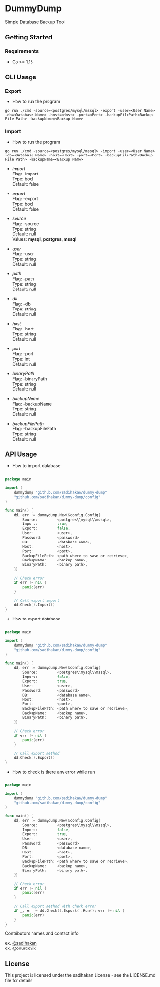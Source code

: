 # DummyDump

Simple Database Backup Tool

## Getting Started

### Requirements

* Go >= 1.15

## CLI Usage

### Export

* How to run the program

```
go run ./cmd -source=<postgres/mysql/mssql> -export -user=<User Name> -db=<Database Name> -host=<Host> -port=<Port> -backupFilePath<Backup File Path> -backupName=<Backup Name> 
```
### Import

* How to run the program

```
go run ./cmd -source=<postgres/mysql/mssql> -import -user=<User Name> -db=<Database Name> -host=<Host> -port=<Port> -backupFilePath<Backup File Path> -backupName=<Backup Name> 
```

- *import*  
Flag: -import  
Type: bool  
Default: false  

- *export*  
Flag: -export  
Type: bool  
Default: false 

- *source*  
Flag: -source  
Type: string  
Default: null  
Values: **mysql**, **postgres**, **mssql** 

- *user*  
Flag: -user  
Type: string  
Default: null 

- *path*  
Flag: -path  
Type: string  
Default: null 

- *db*  
Flag: -db  
Type: string  
Default: null

- *host*  
  Flag: -host  
  Type: string  
  Default: null

- *port*  
  Flag: -port  
  Type: int  
  Default: null

- *binaryPath*  
Flag: -binaryPath  
Type: string  
Default: null  

- *backupName*  
  Flag: -backupName  
  Type: string  
  Default: null

- *backupFilePath*  
  Flag: -backupFilePath  
  Type: string  
  Default: null

## API Usage
* How to import database

```go

package main

import (
	dummydump "github.com/sadihakan/dummy-dump"
	"github.com/sadihakan/dummy-dump/config"
)

func main() {
	dd, err := dummydump.New(&config.Config{
		Source:         <postgres\\mysql\\mssql>,
		Import:         true,
		Export:         false,
		User:           <user>,
		Password:       <password>,
		DB:             <database name>,
		Host:           <host>,
		Port:           <port>,
		BackupFilePath: <path where to save or retrieve>,
		BackupName:     <backup name>,
		BinaryPath:     <binary path>,
	})

	// Check error
	if err != nil {
		panic(err)
	}

	// Call export import
	dd.Check().Import()
}
```
* How to export database
```go

package main

import (
	dummydump "github.com/sadihakan/dummy-dump"
	"github.com/sadihakan/dummy-dump/config"
)

func main() {
	dd, err := dummydump.New(&config.Config{
		Source:         <postgres\\mysql\\mssql>,
		Import:         false,
		Export:         true,
		User:           <user>,
		Password:       <password>,
		DB:             <database name>,
		Host:           <host>,
		Port:           <port>,
		BackupFilePath: <path where to save or retrieve>,
		BackupName:     <backup name>,
		BinaryPath:     <binary path>,
	})

	// Check error
	if err != nil {
		panic(err)
	}

	// Call export method
	dd.Check().Export()
}
```

* How to check is there any error while run
```go

package main

import (
	dummydump "github.com/sadihakan/dummy-dump"
	"github.com/sadihakan/dummy-dump/config"
)

func main() {
	dd, err := dummydump.New(&config.Config{
		Source:         <postgres\\mysql\\mssql>,
		Import:         false,
		Export:         true,
		User:           <user>,
		Password:       <password>,
		DB:             <database name>,
		Host:           <host>,
		Port:           <port>,
		BackupFilePath: <path where to save or retrieve>,
		BackupName:     <backup name>,
		BinaryPath:     <binary path>,
	})

	// Check error
	if err != nil {
		panic(err)
	}

	// Call export method with check error 
	if _, err = dd.Check().Export().Run(); err != nil {
		panic(err)
	}
}
```

Contributors names and contact info

ex. [@sadihakan](https://github.com/sadihakan/)    
ex. [@onurcevik](https://github.com/onurcevik/)



## License

This project is licensed under the sadihakan License - see the LICENSE.md file for details



